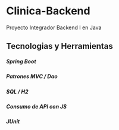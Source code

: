 # Clinica-Backend
Proyecto Integrador Backend I en Java

## Tecnologias y Herramientas

##### Spring Boot
##### Patrones MVC / Dao
##### SQL / H2
##### Consumo de API con JS
##### JUnit
